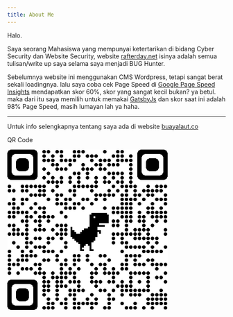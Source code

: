 ```yaml
---
title: About Me
---
```

Halo.

Saya seorang Mahasiswa yang mempunyai ketertarikan di bidang Cyber Security dan Website Security, website [rafterday.net](https://rafterday.net) isinya adalah semua tulisan/write up saya selama saya menjadi BUG Hunter.

Sebelumnya website ini menggunakan CMS Wordpress, tetapi sangat berat sekali loadingnya. lalu saya coba cek Page Speed di [Google Page Speed Insights](https://developers.google.com/speed/pagespeed/insights/) mendapatkan skor 60%, skor yang sangat kecil bukan? ya betul. maka dari itu saya memilih untuk memakai [GatsbyJs](https://gatsbyjs.com) dan skor saat ini adalah 98% Page Speed, masih lumayan lah ya haha.

___

Untuk info selengkapnya tentang saya ada di website [buayalaut.co](https://buayalaut.co)

QR Code

![](/src/pages/qrcode.png)
